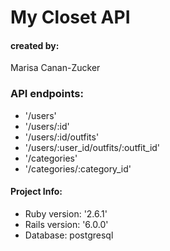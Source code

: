 
# My Closet API

#### created by:
Marisa Canan-Zucker


### API endpoints:
 * '/users'
 * '/users/:id'
 * '/users/:id/outfits'
 * '/users/:user_id/outfits/:outfit_id'
 * '/categories'
 * '/categories/:category_id'



#### Project Info:
* Ruby version: '2.6.1'
* Rails version: '6.0.0'
* Database: postgresql
